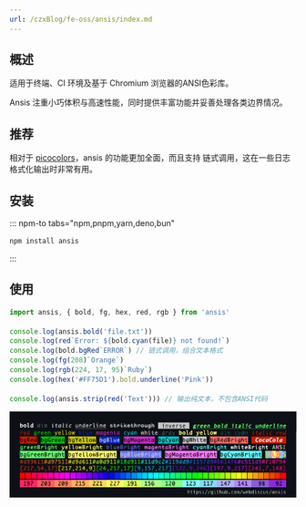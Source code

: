 ```yaml
---
url: /czxBlog/fe-oss/ansis/index.md
---
```

&#x20; &#x20;

## 概述

适用于终端、CI 环境及基于 Chromium 浏览器的ANSI色彩库。

Ansis 注重小巧体积与高速性能，同时提供丰富功能并妥善处理各类边界情况。

## 推荐

相对于 [picocolors](./picocolors.md)，ansis 的功能更加全面，而且支持 链式调用，这在一些日志格式化输出时非常有用。

## 安装

::: npm-to tabs="npm,pnpm,yarn,deno,bun"

```sh
npm install ansis
```

:::

## 使用

```ts
import ansis, { bold, fg, hex, red, rgb } from 'ansis'

console.log(ansis.bold('file.txt'))
console.log(red`Error: ${bold.cyan(file)} not found!`)
console.log(bold.bgRed`ERROR`) // 链式调用，组合文本格式
console.log(fg(208)`Orange`)
console.log(rgb(224, 17, 95)`Ruby`)
console.log(hex('#FF75D1').bold.underline('Pink'))

console.log(ansis.strip(red('Text'))) // 输出纯文本，不包含ANSI代码
```

![ansis](https://github.com/webdiscus/ansis/raw/master/docs/img/ansis-demo.png)
